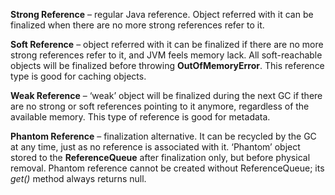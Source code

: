 **Strong Reference** – regular Java reference. Object referred with it can be finalized when there are no more strong references refer to it.

**Soft Reference** – object referred with it can be finalized if there are no more strong references refer to it, and JVM feels memory lack. All soft-reachable objects will be finalized before throwing **OutOfMemoryError**. This reference type is good for caching objects.

**Weak Reference** – ‘weak’ object will be finalized during the next GC if there are no strong or soft references pointing to it anymore, regardless of the available memory. This type of reference is good for metadata.

**Phantom Reference** – finalization alternative. It can be recycled by the GC at any time, just as no reference is associated with it. ‘Phantom’ object stored to the **ReferenceQueue** after finalization only, but before physical removal. Phantom reference cannot be created without ReferenceQueue; its *get()* method always returns null.

